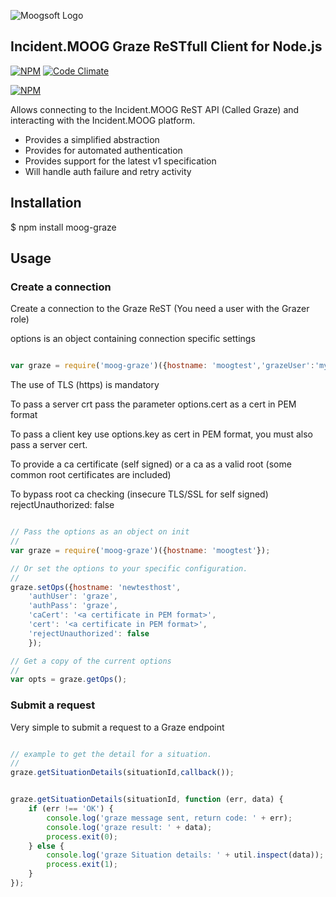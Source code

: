 ![Moogsoft Logo](https://www.moogsoft.com/wp-content/uploads/2015/06/logo-moogsoft.png)

## Incident.MOOG Graze ReSTfull Client for Node.js


[![NPM](http://img.shields.io/npm/v/moog-graze.svg)](https://www.npmjs.org/package/moog-graze) [![Code Climate](https://codeclimate.com/github/Moogsoft/moog-graze/badges/gpa.svg)](https://codeclimate.com/github/Moogsoft/moog-graze)

[![NPM](https://nodei.co/npm/moog-graze.png?downloads=true)](https://nodei.co/npm/moog-graze/)


Allows connecting to the Incident.MOOG ReST API (Called Graze) and interacting with the Incident.MOOG platform.

- Provides a simplified abstraction
- Provides for automated authentication
- Provides support for the latest v1 specification
- Will handle auth failure and retry activity

## Installation

$ npm install moog-graze

## Usage

### Create a connection

 Create a connection to the Graze ReST (You need a user with the Grazer role)

 options is an object containing connection specific settings

```javascript

var graze = require('moog-graze')({hostname: 'moogtest','grazeUser':'my_user', 'grazePass':'my_password'});

```

The use of TLS (https) is mandatory

To pass a server crt pass the parameter options.cert as a cert in PEM format

To pass a client key use options.key as cert in PEM format, you must also pass a server cert.

To provide a ca certificate (self signed) or a ca as a valid root (some common root certificates are included)

To bypass root ca checking (insecure TLS/SSL for self signed)
rejectUnauthorized: false

````javascript

// Pass the options as an object on init
//
var graze = require('moog-graze')({hostname: 'moogtest'});

// Or set the options to your specific configuration.
//
graze.setOps({hostname: 'newtesthost',
    'authUser': 'graze',
    'authPass': 'graze',
    'caCert': '<a certificate in PEM format>',
    'cert': '<a certificate in PEM format>',
    'rejectUnauthorized': false
    });

// Get a copy of the current options 
//
var opts = graze.getOps();

````

### Submit a request

Very simple to submit a request to a Graze endpoint

```javascript

// example to get the detail for a situation.
//
graze.getSituationDetails(situationId,callback());

```

```javascript

graze.getSituationDetails(situationId, function (err, data) {
    if (err !== 'OK') {
        console.log('graze message sent, return code: ' + err);
        console.log('graze result: ' + data);
        process.exit(0);
    } else {
        console.log('graze Situation details: ' + util.inspect(data));
        process.exit(1);
    }
});

```